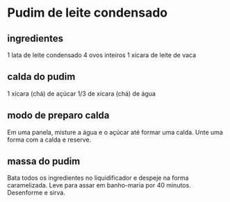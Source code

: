 # Pudim de leite condensado 

## ingredientes 

1 lata de leite condensado
4 ovos inteiros
1 xícara de leite de vaca

## calda do pudim 

1 xícara (chá) de açúcar
1/3 de xícara (chá) de água

## modo de preparo calda

Em uma panela, misture a água e o açúcar até formar uma calda.
Unte uma forma com a calda e reserve.

## massa do pudim 

Bata todos os ingredientes no liquidificador e despeje na forma caramelizada.
Leve para assar em banho-maria por 40 minutos.
Desenforme e sirva.